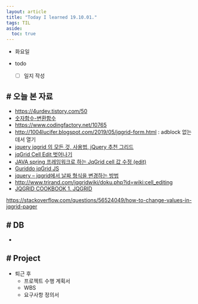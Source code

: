 ```yaml
---
layout: article
title: "Today I learned 19.10.01."
tags: TIL
aside:
  toc: true
---
```


- 화요일
- todo

  - [ ] 일지 작성



## # 오늘 본 자료

- https://4urdev.tistory.com/50
- [숫자함수-변환함수](https://smeffect.tistory.com/entry/120830-숫자함수-변환함수)
- https://www.codingfactory.net/10765
- http://1004lucifer.blogspot.com/2019/05/jqgrid-form.html : adblock 없는데서 열기
- [jquery jqgrid 의 모든 것, 사용법, jQuery 추천 그리드](https://aljjabaegi.tistory.com/322)
- [jqGrid Cell Edit 벗어나기](https://haney00.tistory.com/112)
- [JAVA spring 프레임워크로 하는 JqGrid cell 값 수정 (edit)](https://marobiana.tistory.com/28)
- [Guriddo jqGrid JS](https://www.guriddo.net/documentation/guriddo/javascript/user-guide/searching/)
- [jquery – jqgrid에서 날짜 형식을 변경하는 방법](https://codeday.me/ko/qa/20190415/337466.html)
- http://www.trirand.com/jqgridwiki/doku.php?id=wiki:cell_editing
- [JQGRID COOKBOOK 1. JQGRID](https://javafactory.tistory.com/1103)

https://stackoverflow.com/questions/56524049/how-to-change-values-in-jqgrid-pager


## # DB

- 



## # Project

- 퇴근 후 
  - 프로젝트 수행 계획서
  - WBS
  - 요구사항 정의서